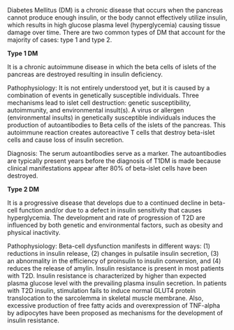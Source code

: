 Diabetes Mellitus (DM) is a chronic disease that occurs when the pancreas cannot produce enough insulin, or the body cannot effectively utilize insulin, which results in high glucose plasma level (hyperglycemia) causing tissue damage over time. There are two common types of DM that account for the majority of cases: type 1 and type 2.

**Type 1 DM**

It is a chronic autoimmune disease in which the beta cells of islets of the pancreas are destroyed resulting in insulin deficiency.

Pathophysiology: It is not entirely understood yet, but it is caused by a combination of events in genetically susceptible individuals. Three mechanisms lead to islet cell destruction: genetic susceptibility, autoimmunity, and environmental insult(s). A virus or allergen (environmental insults) in genetically susceptible individuals induces the production of autoantibodies to Beta cells of the islets of the pancreas. This autoimmune reaction creates autoreactive T cells that destroy beta-islet cells and cause loss of insulin secretion.

Diagnosis: The serum autoantibodies serve as a marker. The autoantibodies are typically present years before the diagnosis of T1DM is made because clinical manifestations appear after 80% of beta-islet cells have been destroyed.

**Type 2 DM**

It is a progressive disease that develops due to a continued decline in beta-cell function and/or due to a defect in insulin sensitivity that causes hyperglycemia. The development and rate of progression of T2D are influenced by both genetic and environmental factors, such as obesity and physical inactivity.

Pathophysiology: Beta-cell dysfunction manifests in different ways: (1) reductions in insulin release, (2) changes in pulsatile insulin secretion, (3) an abnormality in the efficiency of proinsulin to insulin conversion, and (4) reduces the release of amylin. Insulin resistance is present in most patients with T2D. Insulin resistance is characterized by higher than expected plasma glucose level with the prevailing plasma insulin secretion. In patients with T2D insulin, stimulation fails to induce normal GLUT4 protein translocation to the sarcolemma in skeletal muscle membrane. Also, excessive production of free fatty acids and overexpression of TNF-alpha by adipocytes have been proposed as mechanisms for the development of insulin resistance.